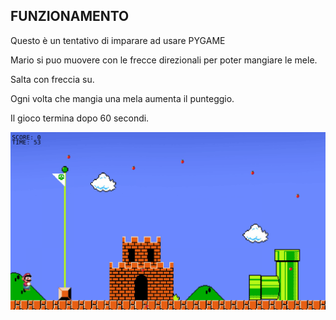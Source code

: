 ## FUNZIONAMENTO

Questo è un tentativo di imparare ad usare PYGAME

Mario si puo muovere con le frecce direzionali per poter mangiare le mele.

Salta con freccia su.

Ogni volta che mangia una mela aumenta il punteggio.

Il gioco termina dopo 60 secondi.

![gif](IMMAGINI/MARIOMELA.gif)